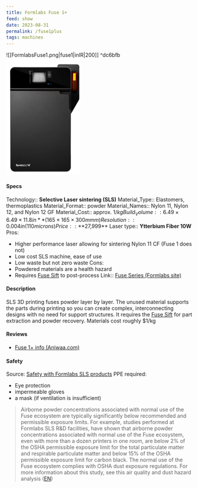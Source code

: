 ```yaml
---
title: Formlabs Fuse 1+
feed: show
date: 2023-08-31
permalink: /fuse1plus
tags: machines
---
```


![[FormlabsFuse1.png|fuse1|inlR|200]] ^dc6bfb
<img src="assets/img/FormlabsFuse1.png" width="200"/>

#### Specs
Technology:: **Selective Laser sintering (SLS)**
Material_Type:: Elastomers, thermoplastics
Material_Format:: powder
Material_Names:: Nylon 11, Nylon 12, and Nylon 12 GF
Material_Cost:: approx. $1/kg
Build_Volume:: 6.49 × 6.49 × 11.8 in** (165 × 165 × 300 mmm)
Resolution:: 0.004 in (110 microns)
Price:: **$27,999**
Laser type:: **Ytterbium Fiber 10W**
Pros: 
- Higher performance laser allowing for sintering Nylon 11 CF (Fuse 1 does not)
- Low cost SLS machine, ease of use
- Low waste but not zero waste
Cons: 
- Powdered materials are a health hazard
- Requires [Fuse Sift](https://formlabs.com/post-processing/fuse-sift/) to post-process
Link:: [Fuse Series (Formlabs site)](https://formlabs.com/3d-printers/fuse-1/)

#### Description
SLS 3D printing fuses powder layer by layer. The unused material supports the parts during printing so you can create complex, interconnecting designs with no need for support structures. It requires the [Fuse Sift](https://formlabs.com/post-processing/fuse-sift/) for part extraction and powder recovery. Materials cost roughly $1/kg

#### Reviews
- [Fuse 1+ info (Aniwaa.com)](https://www.aniwaa.com/product/3d-printers/formlabs-fuse-1-30w/)

#### Safety
Source: [Safety with Formlabs SLS products](https://support.formlabs.com/s/article/Safety-with-Formlabs-SLS-products?language=en_US)
PPE required: 
- Eye protection
- impermeable gloves
- a mask (if ventilation is insufficient)

> Airborne powder concentrations associated with normal use of the Fuse ecosystem are typically significantly below recommended and permissible exposure limits. For example, studies performed at Formlabs SLS R&D facilities, have shown that airborne powder concentrations associated with normal use of the Fuse ecosystem, even with more than a dozen printers in one room, are below 2% of the OSHA permissible exposure limit for the total particulate matter and respirable particulate matter and below 15% of the OSHA permissible exposure limit for carbon black. The normal use of the Fuse ecosystem complies with OSHA dust exposure regulations.
> For more information about this study, see this air quality and dust hazard analysis ([EN](https://media.formlabs.com/m/4ff99ad5982b537d/original/-ENUS-Safety-with-Formlabs-SLS-Products-Air-Quality-and-Dust-Hazard-Analysis.pdf))



